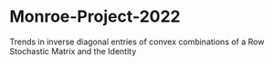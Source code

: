 # Monroe-Project-2022
Trends in inverse diagonal entries of convex combinations of a Row Stochastic Matrix and the Identity
